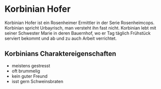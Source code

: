 # Korbinian Hofer

Korbinian Hofer ist ein Rosenheimer Ermittler in der Serie Rosenheimcops.
Korbinian spricht Urbayrisch, man versteht ihn fast nicht.
Korbinian lebt mit seiner Schwester Marie in deren Bauernhof, wo er Tag täglich Frühstück serviert bekommt und ab und zu auch Arbeit verrichtet.

## Korbinians Charaktereigenschaften

* meistens gestresst
* oft brummelig
* kein guter Freund
* isst gern Schweinsbraten
